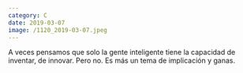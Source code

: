 ```yaml
--- 
category: C 
date: 2019-03-07 
image: /1120_2019-03-07.jpeg 
--- 
```


A veces pensamos que solo la gente inteligente tiene la capacidad de inventar, de innovar. Pero no. Es más un tema de implicación y ganas.
